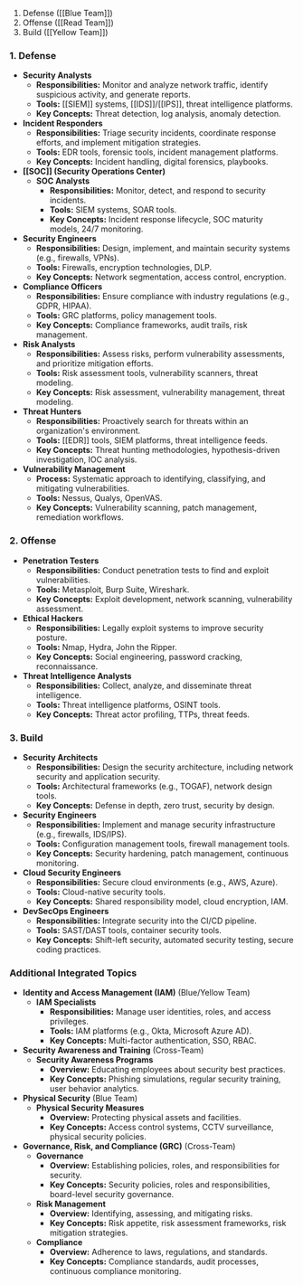 1. Defense ([[Blue Team]])
2. Offense ([[Read Team]])
3. Build ([[Yellow Team]])
### 1. Defense
   - **Security Analysts**
     - **Responsibilities:** Monitor and analyze network traffic, identify suspicious activity, and generate reports.
     - **Tools:** [[SIEM]] systems, [[IDS]]/[[IPS]], threat intelligence platforms.
     - **Key Concepts:** Threat detection, log analysis, anomaly detection.
   - **Incident Responders**
     - **Responsibilities:** Triage security incidents, coordinate response efforts, and implement mitigation strategies.
     - **Tools:** EDR tools, forensic tools, incident management platforms.
     - **Key Concepts:** Incident handling, digital forensics, playbooks.
   - **[[SOC]] (Security Operations Center)**
     - **SOC Analysts**
       - **Responsibilities:** Monitor, detect, and respond to security incidents.
       - **Tools:** SIEM systems, SOAR tools.
       - **Key Concepts:** Incident response lifecycle, SOC maturity models, 24/7 monitoring.
   - **Security Engineers**
     - **Responsibilities:** Design, implement, and maintain security systems (e.g., firewalls, VPNs).
     - **Tools:** Firewalls, encryption technologies, DLP.
     - **Key Concepts:** Network segmentation, access control, encryption.
   - **Compliance Officers**
     - **Responsibilities:** Ensure compliance with industry regulations (e.g., GDPR, HIPAA).
     - **Tools:** GRC platforms, policy management tools.
     - **Key Concepts:** Compliance frameworks, audit trails, risk management.
   - **Risk Analysts**
     - **Responsibilities:** Assess risks, perform vulnerability assessments, and prioritize mitigation efforts.
     - **Tools:** Risk assessment tools, vulnerability scanners, threat modeling.
     - **Key Concepts:** Risk assessment, vulnerability management, threat modeling.
   - **Threat Hunters**
     - **Responsibilities:** Proactively search for threats within an organization's environment.
     - **Tools:** [[EDR]] tools, SIEM platforms, threat intelligence feeds.
     - **Key Concepts:** Threat hunting methodologies, hypothesis-driven investigation, IOC analysis.
   - **Vulnerability Management**
     - **Process:** Systematic approach to identifying, classifying, and mitigating vulnerabilities.
     - **Tools:** Nessus, Qualys, OpenVAS.
     - **Key Concepts:** Vulnerability scanning, patch management, remediation workflows.

### 2. Offense

- **Penetration Testers**
    - **Responsibilities:** Conduct penetration tests to find and exploit vulnerabilities.
    - **Tools:** Metasploit, Burp Suite, Wireshark.
    - **Key Concepts:** Exploit development, network scanning, vulnerability assessment.
- **Ethical Hackers**
    - **Responsibilities:** Legally exploit systems to improve security posture.
    - **Tools:** Nmap, Hydra, John the Ripper.
    - **Key Concepts:** Social engineering, password cracking, reconnaissance.
- **Threat Intelligence Analysts**
    - **Responsibilities:** Collect, analyze, and disseminate threat intelligence.
    - **Tools:** Threat intelligence platforms, OSINT tools.
    - **Key Concepts:** Threat actor profiling, TTPs, threat feeds.

### 3. Build

- **Security Architects**
    - **Responsibilities:** Design the security architecture, including network security and application security.
    - **Tools:** Architectural frameworks (e.g., TOGAF), network design tools.
    - **Key Concepts:** Defense in depth, zero trust, security by design.
- **Security Engineers**
    - **Responsibilities:** Implement and manage security infrastructure (e.g., firewalls, IDS/IPS).
    - **Tools:** Configuration management tools, firewall management tools.
    - **Key Concepts:** Security hardening, patch management, continuous monitoring.
- **Cloud Security Engineers**
    - **Responsibilities:** Secure cloud environments (e.g., AWS, Azure).
    - **Tools:** Cloud-native security tools.
    - **Key Concepts:** Shared responsibility model, cloud encryption, IAM.
- **DevSecOps Engineers**
    - **Responsibilities:** Integrate security into the CI/CD pipeline.
    - **Tools:** SAST/DAST tools, container security tools.
    - **Key Concepts:** Shift-left security, automated security testing, secure coding practices.

### Additional Integrated Topics
- **Identity and Access Management (IAM)** (Blue/Yellow Team)
    - **IAM Specialists**
        - **Responsibilities:** Manage user identities, roles, and access privileges.
        - **Tools:** IAM platforms (e.g., Okta, Microsoft Azure AD).
        - **Key Concepts:** Multi-factor authentication, SSO, RBAC.
- **Security Awareness and Training** (Cross-Team)
    - **Security Awareness Programs**
        - **Overview:** Educating employees about security best practices.
        - **Key Concepts:** Phishing simulations, regular security training, user behavior analytics.
- **Physical Security** (Blue Team)
    - **Physical Security Measures**
        - **Overview:** Protecting physical assets and facilities.
        - **Key Concepts:** Access control systems, CCTV surveillance, physical security policies.
- **Governance, Risk, and Compliance (GRC)** (Cross-Team)
    - **Governance**
        - **Overview:** Establishing policies, roles, and responsibilities for security.
        - **Key Concepts:** Security policies, roles and responsibilities, board-level security governance.
    - **Risk Management**
        - **Overview:** Identifying, assessing, and mitigating risks.
        - **Key Concepts:** Risk appetite, risk assessment frameworks, risk mitigation strategies.
    - **Compliance**
        - **Overview:** Adherence to laws, regulations, and standards.
        - **Key Concepts:** Compliance standards, audit processes, continuous compliance monitoring.